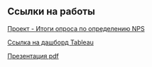 
## Ссылки на работы
[Проект - Итоги опроса по определению NPS](https://github.com/Veronikask/Yandex-Practikum/blob/d41358c9e1bd6dafc3a0f3d77c990fd232050de1/%D0%9F%D1%80%D0%BE%D0%B5%D0%BA%D1%82%207:%20%D0%98%D1%82%D0%BE%D0%B3%D0%B8%20%D0%BE%D0%BF%D1%80%D0%BE%D1%81%D0%B0%20%D0%BF%D0%BE%20%D0%BE%D0%BF%D1%80%D0%B5%D0%B4%D0%B5%D0%BB%D0%B5%D0%BD%D0%B8%D1%8E%20NPS/%D0%98%D1%82%D0%BE%D0%B3%D0%B8%20%D0%BE%D0%BF%D1%80%D0%BE%D1%81%D0%B0%20%D0%BF%D0%BE%20%D0%BE%D0%BF%D1%80%D0%B5%D0%B4%D0%B5%D0%BB%D0%B5%D0%BD%D0%B8%D1%8E%20NPS.md)

[Cсылка на дашборд Tableau](https://public.tableau.com/app/profile/veronika4924/viz/NPS_16450175105840/Dashboard2_NPS)

[Презентация pdf](https://github.com/Veronikask/Yandex-Practikum/blob/04fcdd8ce4c1ccf8b4ed163fa51fa64af6bc8037/%D0%9F%D1%80%D0%BE%D0%B5%D0%BA%D1%82%207:%20%D0%98%D1%82%D0%BE%D0%B3%D0%B8%20%D0%BE%D0%BF%D1%80%D0%BE%D1%81%D0%B0%20%D0%BF%D0%BE%20%D0%BE%D0%BF%D1%80%D0%B5%D0%B4%D0%B5%D0%BB%D0%B5%D0%BD%D0%B8%D1%8E%20NPS/%D0%98%D1%82%D0%BE%D0%B3%D0%B8%20%D0%BE%D0%BF%D1%80%D0%BE%D1%81%D0%B0%20%D0%BF%D0%BE%20%D0%BE%D0%BF%D1%80%D0%B5%D0%B4%D0%B5%D0%BB%D0%B5%D0%BD%D0%B8%D1%8E%20NPS.pdf)
